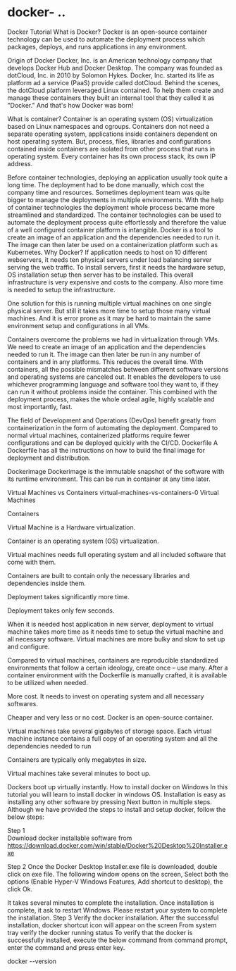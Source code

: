 # docker- ..
Docker Tutorial
What is Docker?
Docker is an open-source container technology can be used to automate the deployment process which packages, deploys, and runs applications in any environment.

Origin of Docker
Docker, Inc. is an American technology company that develops Docker Hub and Docker Desktop. The company was founded as dotCloud, Inc. in 2010 by Solomon Hykes. Docker, Inc. started its life as platform ad a service (PaaS) provide called dotCloud. Behind the scenes, the dotCloud platform leveraged Linux contained. To help them create and manage these containers they built an internal tool that they called it as "Docker." And that's how Docker was born!

What is container?
Container is an operating system (OS) virtualization based on Linux namespaces and cgroups.  Containers don not need a separate operating system, applications inside containers dependent on host operating system. But, process, files, libraries and configurations contained inside containers are isolated from other process that runs in operating system. Every container has its own process stack, its own IP address.

Before container technologies, deploying an application usually took quite a long time. The deployment had to be done manually, which cost the company time and resources. Sometimes deployment team was quite bigger to manage the deployments in multiple environments. With the help of container technologies the deployment whole process became more streamlined and standardized. The container technologies can be used to automate the deployment process quite effortlessly and therefore the value of a well configured container platform is intangible. Docker is a tool to create an image of an application and the dependencies needed to run it. The image can then later be used on a containerization platform such as Kubernetes.
Why Docker?
If application needs to host on 10 different webservers, it needs ten physical servers under load balancing server serving the web traffic. To install servers, first it needs the hardware setup, OS installation setup then server has to be installed. This overall infrastructure is very expensive and costs to the company. Also more time is needed to setup the infrastructure.

One solution for this is running multiple virtual machines on one single physical server. But still it takes more time to setup those many virtual machines. And it is error prone as it may be hard to maintain the same environment setup and configurations in all VMs.

Containers overcome the problems we had in virtualization through VMs. We need to create an image of an application and the dependencies needed to run it. The image can then later be run in any number of containers and in any platforms. This reduces the overall time. With containers, all the possible mismatches between different software versions and operating systems are canceled out. It enables the developers to use whichever programming language and software tool they want to, if they can run it without problems inside the container. This combined with the deployment process, makes the whole ordeal agile, highly scalable and most importantly, fast.

The field of Development and Operations (DevOps) benefit greatly from containerization in the form of automating the deployment. Compared to normal virtual machines, containerized platforms require fewer configurations and can be deployed quickly with the CI/CD.
Dockerfile
A Dockerfile has all the instructions on how to build the final image for deployment and distribution.

Dockerimage
Dockerimage is the immutable snapshot of the software with its runtime environment. This can be run in container at any time later.

Virtual Machines vs Containers
virtual-machines-vs-containers-0
Virtual Machines

Containers

Virtual Machine is a Hardware virtualization.

Container is an operating system (OS) virtualization.

Virtual machines needs full operating system and all included software that come with them.

Containers are built to contain only the necessary libraries and dependencies inside them.

Deployment takes significantly more time.

Deployment takes only few seconds.

When it is needed host application in new server, deployment to virtual machine takes more time as it needs time to setup the virtual machine and all necessary software. Virtual machines are more bulky and slow to set up and configure.

Compared to virtual machines, containers are reproducible standardized environments that follow a certain ideology, create once – use many. After a container environment with the Dockerfile is manually crafted, it is available to be utilized when needed.

More cost. It needs to invest on operating system and all necessary softwares.

Cheaper and very less or no cost.  Docker is an open-source container.

Virtual machines take several gigabytes of storage space. Each virtual machine instance contains a full copy of an operating system and all the dependencies needed to run

Containers are typically only megabytes in size.

Virtual machines take several minutes to boot up.

Dockers boot up virtually instantly.
How to install docker on Windows
In this tutorial you will learn to install docker in windows OS. Installation is easy as installing any other software by pressing Next button in multiple steps. Although we have provided the steps to install and setup docker, follow the below steps:

Step 1  
Download docker installable software from https://download.docker.com/win/stable/Docker%20Desktop%20Installer.exe

Step 2
Once the Docker Desktop Installer.exe file is downloaded, double click on exe file. The following window opens on the screen, Select both the options (Enable Hyper-V Windows Features, Add shortcut to desktop), the click Ok.

It takes several minutes to complete the installation. Once installation is complete, it ask to restart Windows. Please restart your system to complete the installation.
Step 3
Verify the docker installation. After the successful installation, docker shortcut icon will appear on the screen
From system tray verify the docker running status
To verify that the docker is successfully installed, execute the below command from command prompt, enter the command and press enter key.

docker --version
